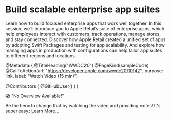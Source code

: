 # Build scalable enterprise app suites

Learn how to build focused enterprise apps that work well together. In this session, we’ll introduce you to Apple Retail’s suite of enterprise apps, which help employees interact with customers, track operations, manage stores, and stay connected. Discover how Apple Retail created a unified set of apps by adopting Swift Packages and testing for app scalability. And explore how managing apps in production with configurations can help tailor app suites to different regions and locations.

@Metadata {
   @TitleHeading("WWDC20")
   @PageKind(sampleCode)
   @CallToAction(url: "https://developer.apple.com/wwdc20/10142", purpose: link, label: "Watch Video (15 min)")

   @Contributors {
      @GitHubUser(<replace this with your GitHub handle>)
   }
}

😱 "No Overview Available!"

Be the hero to change that by watching the video and providing notes! It's super easy:
 [Learn More…](https://wwdcnotes.github.io/WWDCNotes/documentation/wwdcnotes/contributing)
